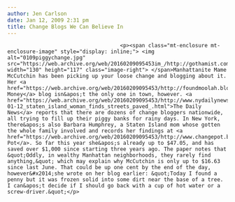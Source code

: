 ```yaml
---
author: Jen Carlson
date: Jan 12, 2009 2:31 pm
title: Change Blogs We Can Believe In
---
```


	
										<p><span class="mt-enclosure mt-enclosure-image" style="display: inline;"> <img alt="0109piggychange.jpg" src="https://web.archive.org/web/20160209095453im_/http://gothamist.com/attachments/arts_jen/0109piggychange.jpg" width="130" height="117" class="image-right"> </span>Manhattanite Mame McCutchin has been picking up your loose change and blogging about it. Her <a href="https://web.archive.org/web/20160209095453/http://foundmoolah.blogspot.com/">Found Money</a> blog isn&apos;t the only one in town, however. <a href="https://web.archive.org/web/20160209095453/http://www.nydailynews.com/money/2009/01/12/2009-01-12_staten_island_woman_finds_streets_paved_.html">The Daily News</a> reports that there are dozens of change bloggers nationwide, all trying to fill up their piggy banks for rainy days. In New York, there&apos;s also Barbara Humphrey, a Staten Island mom whose gotten the whole family involved and records her findings at <a href="https://web.archive.org/web/20160209095453/http://www.changepot.blogspot.com/">Change Pot</a>. So far this year she&apos;s already up to $47.05, and has saved over $1,000 since starting three years ago. The paper notes that &quot;Oddly, in wealthy Manhattan neighborhoods, they rarely find anything,&quot; which may explain why McCutchin is only up to $16.63 since last June. That could be up one cent by the end of the day, however&#x2014;she wrote on her blog earlier: &quot;Today I found a penny but it was frozen solid into some dirt near the base of a tree.  I can&apos;t decide if I should go back with a cup of hot water or a screw-driver.&quot;</p>					
										
									
				